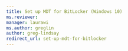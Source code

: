 ```yaml
---
title: Set up MDT for BitLocker (Windows 10)
ms.reviewer: 
manager: laurawi
ms.author: greglin
author: greg-lindsay
redirect_url: set-up-mdt-for-bitlocker
---
```


